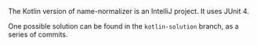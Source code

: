 The Kotlin version of name-normalizer is an IntelliJ project. It uses JUnit 4.

One possible solution can be found in the `kotlin-solution` branch, as a series of commits.
